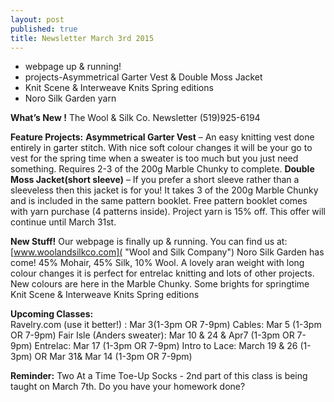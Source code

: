 ```yaml
---
layout: post
published: true
title: Newsletter March 3rd 2015
---
```


- webpage up & running!
- projects-Asymmetrical Garter Vest & Double Moss Jacket 
- Knit Scene & Interweave Knits Spring editions
- Noro Silk Garden yarn

**What’s New !**
The Wool & Silk Co. Newsletter  (519)925-6194

**Feature Projects:**
**Asymmetrical Garter Vest** – An easy knitting vest done entirely in garter stitch.  With nice soft colour changes it will be your go to vest for the spring time when a sweater is too much but you just need something. Requires 2-3 of  the 200g Marble Chunky to complete. 
**Double Moss Jacket(short sleeve)** – If you prefer a short sleeve rather than a sleeveless then this jacket is for you!  It takes 3 of the 200g Marble Chunky
and is included in the same pattern booklet.
Free pattern booklet comes with yarn purchase (4 patterns inside).  Project yarn is 15% off.  This offer will continue until March 31st.

**New Stuff!**
Our webpage is finally up & running. You can find us at:
       [www.woolandsilkco.com]( "Wool and Silk Company")
Noro Silk Garden has come!  45% Mohair, 45% Silk, 10% Wool.  A lovely aran weight 
     with long colour changes it is perfect for entrelac knitting and lots of other projects.
New colours are here in the Marble Chunky. Some brights for springtime
Knit Scene & Interweave Knits Spring editions

**Upcoming Classes:**  
Ravelry.com (use it better!) : Mar 3(1-3pm OR 7-9pm)
Cables: Mar 5 (1-3pm  OR  7-9pm)
Fair Isle (Anders sweater): Mar 10 & 24 & Apr7 (1-3pm  OR 7-9pm)
Entrelac: Mar 17 (1-3pm OR 7-9pm)
Intro to Lace: March 19 & 26 (1-3pm)  OR  Mar 31& Mar 14 (1-3pm OR 7-9pm)

**Reminder:**  Two At a Time Toe-Up Socks  - 2nd part of this class is being taught on March 7th.  Do you have your homework done?